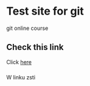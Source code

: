 # Test site for git
git online course

## Check this link
Click [here](https://www.zsti.gliwice.pl/)

###
W linku zsti
